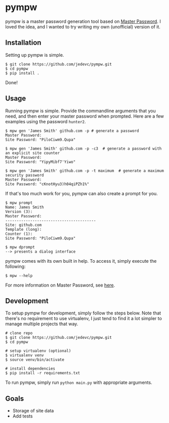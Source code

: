 # pympw

pympw is a master password generation tool based on
[Master Password](https://github.com/Lyndir/MasterPassword). I loved the idea,
and I wanted to try writing my own (unofficial) version of it.

## Installation

Setting up pympw is simple.

	$ git clone https://github.com/jedevc/pympw.git
	$ cd pympw
	$ pip install .

Done!

## Usage

Running pympw is simple. Provide the commandline arguments that you need, and
then enter your master password when prompted. Here are a few examples using
the password `hunter2`.

	$ mpw gen 'James Smith' github.com -p # generate a password
	Master Password:
	Site Password: "PiloCiwm9.Qupa"

	$ mpw gen 'James Smith' github.com -p -c3  # generate a password with an explicit site counter
	Master Password:
	Site Password: "YipyMibf7'Yiwo"

	$ mpw gen 'James Smith' github.com -p -t maximum  # generate a maximum security password
	Master Password:
	Site Password: "cKnotHyu3)h04qiPZh1%"

If that's too much work for you, pympw can also create a prompt for you.

	$ mpw prompt
	Name: James Smith
	Version (3):
	Master Password:
	----------------------------------------
	Site: github.com
	Template (long):
	Counter (1):
	Site Password: "PiloCiwm9.Qupa"

	$ mpw dprompt
	--> presents a dialog interface

pympw comes with its own built in help. To access it, simply execute the
following:

	$ mpw --help

For more information on Master Password, see [here](http://masterpasswordapp.com/).

## Development

To setup pympw for development, simply follow the steps below. Note that
there's no requirement to use virtualenv, I just tend to find it a lot simpler
to manage multiple projects that way.

	# clone repo
	$ git clone https://github.com/jedevc/pympw.git
	$ cd pympw

	# setup virtualenv (optional)
	$ virtualenv venv
	$ source venv/bin/activate

	# install dependencies
	$ pip install -r requirements.txt

To run pympw, simply run ```python main.py``` with appropriate arguments.

## Goals

- Storage of site data
- Add tests
